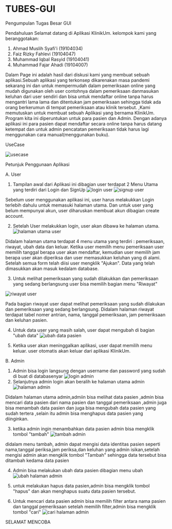 # TUBES-GUI
Pengumpulan Tugas Besar GUI

Pendahuluan
Selamat datang di Aplikasi KlinikUm. kelompok kami yang beranggotakan:
1. Ahmad Muslih Syafi'i 		(19104034)
2.	Faiz Rizky Fahlevi 		  (19104047)
3.	Muhammad Iqbal Rasyid 	(19104041)
4.	Muhammad Fajar Ahadi			(19104007)

Dalam Page ini adalah hasil dari diskusi kami yang membuat sebuah aplikasi.Sebuah aplikasi yang terkonsep dikarenakan masa pandemi sekarang ini dan untuk mempermudah dalam pemeriksaan online yang mudah digunakan oleh user contohnya dalam pemeriksaan danmasukan keluhan dari user sendiri dan bisa untuk mendaftar online tanpa harus mengantri lama lama dan ditentukan jam pemeriksaan sehingga tidak ada orang berkerumun di tempat pemeriksaan atau klinik tersebut. ,Kami memutuskan untuk membuat sebuah Aplikasi yang bernama KlinikUm.  Program kita ini diperuntukan untuk para pasien dan Admin. Dengan adanya aplikasi ini para pasien dapat mendaftar secara online tanpa harus datang ketempat dan untuk admin pencatatan pemeriksaan tidak harus lagi menggunakan cara manual(menggunakan buku). 

UseCase

![usecase](https://user-images.githubusercontent.com/72425140/127520675-b27fbf9a-abb6-4339-90f6-9a8dbb452a15.jpeg)

 
Petunjuk Penggunaan Aplikasi

A. User
1.	Tampilan awal dari Aplikasi ini dibagian user terdapat 2 Menu Utama yang terdiri dari Login dan SignUp
![login user](https://user-images.githubusercontent.com/72425140/127506636-3fd38228-3b0c-4066-8203-5aba1bb8ac88.jpeg)
![signup user](https://user-images.githubusercontent.com/72425140/127506858-9393f880-5ab4-4aed-8e90-8495ad8962b4.jpeg)

Sebelum user menggunakan aplikasi ini, user harus melakukkan Login terlebih dahulu untuk memasuki halaman utama. Dan untuk user yang belum mempunyai akun, user diharuskan membuat akun dibagian create account.

2.	Setelah User melakukkan login, user akan dibawa ke halaman utama.
![halaman utama user](https://user-images.githubusercontent.com/72425140/127509974-944bb433-99eb-4ed9-ba84-317fe809b561.jpeg)

Didalam halaman utama terdapat 4 menu utama yang terdiri : pemeriksaan, riwayat, ubah data dan keluar. Ketika user memilih menu pemeriksaan user memilih tanggal berapa user akan mendaftar, kemudian user memilih jam berapa user akan diperiksa dan user memasukkan keluhan yang di alami. Setelah semua form telah diisi user mengklik "Ajukan". Data yang telah dimasukkan akan masuk kedalam database.

3.	Untuk melihat pemeriksaan yang sudah dilakukkan dan pemeriksaan yang sedang berlangsung user bisa memilih bagian menu "Riwayat"

![riwayat user](https://user-images.githubusercontent.com/72425140/127512705-fafe7825-a246-4c1f-b9fc-6c5a2a2dac48.jpeg)

Pada bagian riwayat user dapat melihat pemeriksaan yang sudah dilakukan dan pemeriksaan yang sedang berlangsung. Didalam halaman riwayat terdapat tabel nomer antrian, nama, tanggal pemeriksaan, jam pemeriksaan dan keluhan pasien.

4.	Untuk data user yang masih salah, user dapat mengubah di bagian "ubah data" 
![ubah data pasien](https://user-images.githubusercontent.com/72425140/127525157-903f459e-8853-4d7f-8bad-8064003f0f5a.jpeg)

6.	Ketika user akan meninggalkan aplikasi, user dapat memilih menu keluar. user otomatis akan keluar dari aplikasi KlinikUm.



B. Admin
1.	Admin bisa login langsung dengan username dan password yang sudah di buat di databasenyar
![login admin](https://user-images.githubusercontent.com/72425140/127517131-c7e3a663-e24d-4753-861a-a86a981ff7fd.jpeg)
2.	Selanjutnya admin login akan beralih ke halaman utama admin
![halaman admin](https://user-images.githubusercontent.com/72425140/127517582-e020a810-4ac4-48fa-9391-caa7e03b87a9.jpeg)

Didalam halaman utama admin,admiin bisa melihat data pasien ,admin bisa mencari data pasien dari nama pasien dan tanggal pemeriksaan ,admin juga bisa menambah data pasien dan juga bisa mengubah data pasien yang sudah tertera ,selain itu admin bisa menghapus data pasien yang diinginkan.

3. ketika admin ingin menambahkan data pasien admin bisa mengklik tombol "tambah"
![tambah admin](https://user-images.githubusercontent.com/72425140/127518525-9685a7b2-8743-44a9-bc4a-2e13f52d4a47.jpeg)

didalam menu tambah, admin dapat mengisi data identitas pasien seperti nama,tanggal periksa,jam periksa,dan keluhan yang admin isikan,setelah mengisi admin akan mengklik tombol "Tambah" sehingga data tersebut bisa ditambah kedama data pasien

4. Admin bisa melakukan ubah data pasien dibagian menu ubah
![ubah halaman admin](https://user-images.githubusercontent.com/72425140/127525786-1eb3c5ef-02f0-43b8-8bea-d90e6f8bf9d2.jpeg)

5. untuk melakukan hapus data pasien,admin bisa mengklik tombol "hapus" dan akan menghapus suatu data pasien tersebut.

6. Untuk mencari data pasien admin bisa memilih filter antara nama pasien dan tanggal pemeriksaan setelah memilih filter,admin bisa mengklik tombol "cari" 
![cari halaman admin](https://user-images.githubusercontent.com/72425140/127525546-44732821-0bc2-4fad-bee5-3bc391d1c18d.jpeg)


SELAMAT MENCOBA

